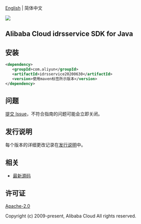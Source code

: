 [English](README.md) | 简体中文

![](https://aliyunsdk-pages.alicdn.com/icons/AlibabaCloud.svg)

## Alibaba Cloud idrsservice SDK for Java

## 安装

```xml
<dependency>
   <groupId>com.aliyun</groupId>
   <artifactId>idrsservice20200630</artifactId>
   <version>使用maven标签所示版本</version>
</dependency>
```

## 问题

[提交 Issue](https://github.com/aliyun/alibabacloud-sdk/issues/new)，不符合指南的问题可能会立即关闭。

## 发行说明

每个版本的详细更改记录在[发行说明](./ChangeLog.txt)中。

## 相关

- [最新源码](https://github.com/aliyun/alibabacloud-sdk/tree/master/java)

## 许可证

[Apache-2.0](http://www.apache.org/licenses/LICENSE-2.0)

Copyright (c) 2009-present, Alibaba Cloud All rights reserved.
